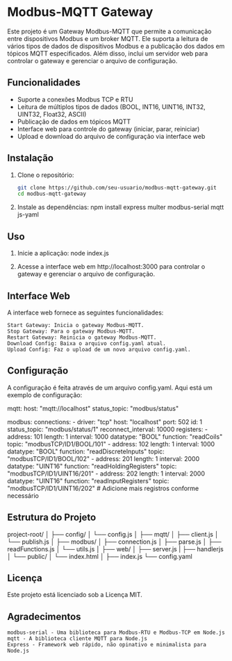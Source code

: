 # Modbus-MQTT Gateway

Este projeto é um Gateway Modbus-MQTT que permite a comunicação entre dispositivos Modbus e um broker MQTT. Ele suporta a leitura de vários tipos de dados de dispositivos Modbus e a publicação dos dados em tópicos MQTT especificados. Além disso, inclui um servidor web para controlar o gateway e gerenciar o arquivo de configuração.

## Funcionalidades

- Suporte a conexões Modbus TCP e RTU
- Leitura de múltiplos tipos de dados (BOOL, INT16, UINT16, INT32, UINT32, Float32, ASCII)
- Publicação de dados em tópicos MQTT
- Interface web para controle do gateway (iniciar, parar, reiniciar)
- Upload e download do arquivo de configuração via interface web

## Instalação

1. Clone o repositório:
   ```sh
   git clone https://github.com/seu-usuario/modbus-mqtt-gateway.git
   cd modbus-mqtt-gateway

2. Instale as dependências:
    npm install express multer modbus-serial mqtt js-yaml

## Uso
1. Inicie a aplicação:
    node index.js

2. Acesse a interface web em http://localhost:3000 para controlar o gateway e gerenciar o arquivo de configuração.

## Interface Web

A interface web fornece as seguintes funcionalidades:

    Start Gateway: Inicia o gateway Modbus-MQTT.
    Stop Gateway: Para o gateway Modbus-MQTT.
    Restart Gateway: Reinicia o gateway Modbus-MQTT.
    Download Config: Baixa o arquivo config.yaml atual.
    Upload Config: Faz o upload de um novo arquivo config.yaml.

## Configuração

A configuração é feita através de um arquivo config.yaml. Aqui está um exemplo de configuração:

mqtt:
  host: "mqtt://localhost"
  status_topic: "modbus/status"

modbus:
  connections:
    - driver: "tcp"
      host: "localhost"
      port: 502
      id: 1
      status_topic: "modbus/status/1"
      reconnect_interval: 10000
      registers:
        - address: 101
          length: 1
          interval: 1000
          datatype: "BOOL"
          function: "readCoils"
          topic: "modbusTCP/ID1/BOOL/101"
        - address: 102
          length: 1
          interval: 1000
          datatype: "BOOL"
          function: "readDiscreteInputs"
          topic: "modbusTCP/ID1/BOOL/102"
        - address: 201
          length: 1
          interval: 2000
          datatype: "UINT16"
          function: "readHoldingRegisters"
          topic: "modbusTCP/ID1/UINT16/201"
        - address: 202
          length: 1
          interval: 2000
          datatype: "UINT16"
          function: "readInputRegisters"
          topic: "modbusTCP/ID1/UINT16/202"
        # Adicione mais registros conforme necessário

## Estrutura do Projeto

project-root/
│
├── config/
│   └── config.js
│
├── mqtt/
│   ├── client.js
│   └── publish.js
│
├── modbus/
│   ├── connection.js
│   ├── parse.js
│   ├── readFunctions.js
│   └── utils.js
│
├── web/
│   ├── server.js
|   ├── handlerjs
│   └── public/
│       └── index.html
│
├── index.js
└── config.yaml

## Licença

Este projeto está licenciado sob a Licença MIT.

## Agradecimentos

    modbus-serial - Uma biblioteca para Modbus-RTU e Modbus-TCP em Node.js
    mqtt - A biblioteca cliente MQTT para Node.js
    Express - Framework web rápido, não opinativo e minimalista para Node.js